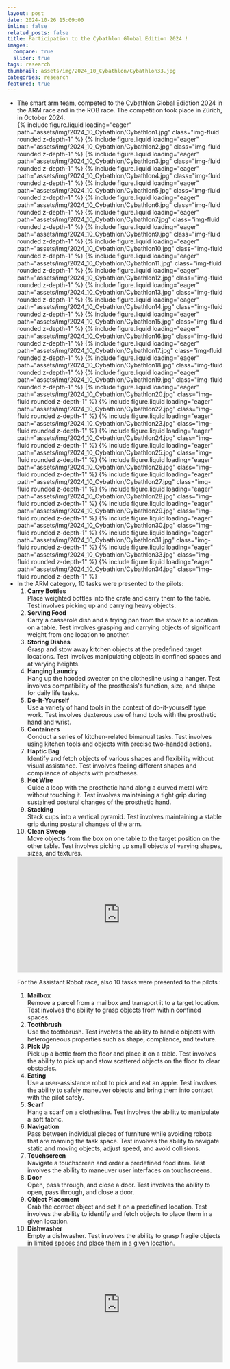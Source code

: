 ```yaml
---
layout: post
date: 2024-10-26 15:09:00
inline: false
related_posts: false
title: Participation to the Cybathlon Global Edition 2024 !
images:
  compare: true
  slider: true
tags: research
thumbnail: assets/img/2024_10_Cybathlon/Cybathlon33.jpg
categories: research
featured: true
---
```

<ul>
  <li>The smart arm team, competed to the Cybathlon Global Edidtion 2024 in the ARM race and in the ROB race. The competition took place in Zürich, in October 2024.</li>


<swiper-container keyboard="true" navigation="true" pagination="true" pagination-clickable="true" pagination-dynamic-bullets="true" rewind="true">
  <swiper-slide>{% include figure.liquid loading="eager" path="assets/img/2024_10_Cybathlon/Cybathlon1.jpg" class="img-fluid rounded z-depth-1" %}</swiper-slide>
  <swiper-slide>{% include figure.liquid loading="eager" path="assets/img/2024_10_Cybathlon/Cybathlon2.jpg" class="img-fluid rounded z-depth-1" %}</swiper-slide>
  <swiper-slide>{% include figure.liquid loading="eager" path="assets/img/2024_10_Cybathlon/Cybathlon3.jpg" class="img-fluid rounded z-depth-1" %}</swiper-slide>
  <swiper-slide>{% include figure.liquid loading="eager" path="assets/img/2024_10_Cybathlon/Cybathlon4.jpg" class="img-fluid rounded z-depth-1" %}</swiper-slide>
  <swiper-slide>{% include figure.liquid loading="eager" path="assets/img/2024_10_Cybathlon/Cybathlon5.jpg" class="img-fluid rounded z-depth-1" %}</swiper-slide>
  <swiper-slide>{% include figure.liquid loading="eager" path="assets/img/2024_10_Cybathlon/Cybathlon6.jpg" class="img-fluid rounded z-depth-1" %}</swiper-slide>
  <swiper-slide>{% include figure.liquid loading="eager" path="assets/img/2024_10_Cybathlon/Cybathlon7.jpg" class="img-fluid rounded z-depth-1" %}</swiper-slide>
  <swiper-slide>{% include figure.liquid loading="eager" path="assets/img/2024_10_Cybathlon/Cybathlon9.jpg" class="img-fluid rounded z-depth-1" %}</swiper-slide>
  <swiper-slide>{% include figure.liquid loading="eager" path="assets/img/2024_10_Cybathlon/Cybathlon10.jpg" class="img-fluid rounded z-depth-1" %}</swiper-slide>
  <swiper-slide>{% include figure.liquid loading="eager" path="assets/img/2024_10_Cybathlon/Cybathlon11.jpg" class="img-fluid rounded z-depth-1" %}</swiper-slide>
  <swiper-slide>{% include figure.liquid loading="eager" path="assets/img/2024_10_Cybathlon/Cybathlon12.jpg" class="img-fluid rounded z-depth-1" %}</swiper-slide>
  <swiper-slide>{% include figure.liquid loading="eager" path="assets/img/2024_10_Cybathlon/Cybathlon13.jpg" class="img-fluid rounded z-depth-1" %}</swiper-slide>
  <swiper-slide>{% include figure.liquid loading="eager" path="assets/img/2024_10_Cybathlon/Cybathlon14.jpg" class="img-fluid rounded z-depth-1" %}</swiper-slide>
  <swiper-slide>{% include figure.liquid loading="eager" path="assets/img/2024_10_Cybathlon/Cybathlon15.jpg" class="img-fluid rounded z-depth-1" %}</swiper-slide>
  <swiper-slide>{% include figure.liquid loading="eager" path="assets/img/2024_10_Cybathlon/Cybathlon16.jpg" class="img-fluid rounded z-depth-1" %}</swiper-slide>
  <swiper-slide>{% include figure.liquid loading="eager" path="assets/img/2024_10_Cybathlon/Cybathlon17.jpg" class="img-fluid rounded z-depth-1" %}</swiper-slide>
  <swiper-slide>{% include figure.liquid loading="eager" path="assets/img/2024_10_Cybathlon/Cybathlon18.jpg" class="img-fluid rounded z-depth-1" %}</swiper-slide>
  <swiper-slide>{% include figure.liquid loading="eager" path="assets/img/2024_10_Cybathlon/Cybathlon19.jpg" class="img-fluid rounded z-depth-1" %}</swiper-slide>
  <swiper-slide>{% include figure.liquid loading="eager" path="assets/img/2024_10_Cybathlon/Cybathlon20.jpg" class="img-fluid rounded z-depth-1" %}</swiper-slide>
  <swiper-slide>{% include figure.liquid loading="eager" path="assets/img/2024_10_Cybathlon/Cybathlon22.jpg" class="img-fluid rounded z-depth-1" %}</swiper-slide>
  <swiper-slide>{% include figure.liquid loading="eager" path="assets/img/2024_10_Cybathlon/Cybathlon23.jpg" class="img-fluid rounded z-depth-1" %}</swiper-slide>
  <swiper-slide>{% include figure.liquid loading="eager" path="assets/img/2024_10_Cybathlon/Cybathlon24.jpg" class="img-fluid rounded z-depth-1" %}</swiper-slide>
  <swiper-slide>{% include figure.liquid loading="eager" path="assets/img/2024_10_Cybathlon/Cybathlon25.jpg" class="img-fluid rounded z-depth-1" %}</swiper-slide>
  <swiper-slide>{% include figure.liquid loading="eager" path="assets/img/2024_10_Cybathlon/Cybathlon26.jpg" class="img-fluid rounded z-depth-1" %}</swiper-slide>
  <swiper-slide>{% include figure.liquid loading="eager" path="assets/img/2024_10_Cybathlon/Cybathlon27.jpg" class="img-fluid rounded z-depth-1" %}</swiper-slide>
  <swiper-slide>{% include figure.liquid loading="eager" path="assets/img/2024_10_Cybathlon/Cybathlon28.jpg" class="img-fluid rounded z-depth-1" %}</swiper-slide>
  <swiper-slide>{% include figure.liquid loading="eager" path="assets/img/2024_10_Cybathlon/Cybathlon29.jpg" class="img-fluid rounded z-depth-1" %}</swiper-slide>
  <swiper-slide>{% include figure.liquid loading="eager" path="assets/img/2024_10_Cybathlon/Cybathlon30.jpg" class="img-fluid rounded z-depth-1" %}</swiper-slide>
  <swiper-slide>{% include figure.liquid loading="eager" path="assets/img/2024_10_Cybathlon/Cybathlon31.jpg" class="img-fluid rounded z-depth-1" %}</swiper-slide>
  <swiper-slide>{% include figure.liquid loading="eager" path="assets/img/2024_10_Cybathlon/Cybathlon33.jpg" class="img-fluid rounded z-depth-1" %}</swiper-slide>
  <swiper-slide>{% include figure.liquid loading="eager" path="assets/img/2024_10_Cybathlon/Cybathlon34.jpg" class="img-fluid rounded z-depth-1" %}</swiper-slide>

</swiper-container>


  <li>In the ARM category, 10 tasks were presented to the pilots:
<ol>
  <li><strong>Carry Bottles</strong><br>Place weighted bottles into the crate and carry them to the table. Test involves picking up and carrying heavy objects.</li>
  <li><strong>Serving Food</strong><br>Carry a casserole dish and a frying pan from the stove to a location on a table. Test involves grasping and carrying objects of significant weight from one location to another.</li>
  <li><strong>Storing Dishes</strong><br>Grasp and stow away kitchen objects at the predefined target locations. Test involves manipulating objects in confined spaces and at varying heights.</li>
  <li><strong>Hanging Laundry</strong><br>Hang up the hooded sweater on the clothesline using a hanger. Test involves compatibility of the prosthesis's function, size, and shape for daily life tasks.</li>
  <li><strong>Do-It-Yourself</strong><br>Use a variety of hand tools in the context of do-it-yourself type work. Test involves dexterous use of hand tools with the prosthetic hand and wrist.</li>
  <li><strong>Containers</strong><br>Conduct a series of kitchen-related bimanual tasks. Test involves using kitchen tools and objects with precise two-handed actions.</li>
  <li><strong>Haptic Bag</strong><br>Identify and fetch objects of various shapes and flexibility without visual assistance. Test involves feeling different shapes and compliance of objects with prostheses.</li>
  <li><strong>Hot Wire</strong><br>Guide a loop with the prosthetic hand along a curved metal wire without touching it. Test involves maintaining a tight grip during sustained postural changes of the prosthetic hand.</li>
  <li><strong>Stacking</strong><br>Stack cups into a vertical pyramid. Test involves maintaining a stable grip during postural changes of the arm.</li>
  <li><strong>Clean Sweep</strong><br>Move objects from the box on one table to the target position on the other table. Test involves picking up small objects of varying shapes, sizes, and textures.</li>
</ol>

<div style="position:relative;padding-top:56.25%;">
  <iframe src="https://player.vimeo.com/video/1023529655?loop=false&amp;autoplay=false&amp;muted=false&amp;gesture=media&amp;playsinline=true&amp;byline=false&amp;portrait=false&amp;title=false&amp;speed=true&amp;transparent=false&amp;customControls=true&amp;dnt=true" style="position:absolute;top:0;left:0;width:100%;height:100%;" frameborder="0" allow="autoplay; fullscreen; picture-in-picture" allowfullscreen></iframe>
</div>



For the Assistant Robot race, also 10 tasks were presented to the pilots : 
<ol>
  <li><strong>Mailbox</strong><br>Remove a parcel from a mailbox and transport it to a target location. Test involves the ability to grasp objects from within confined spaces.</li>
  <li><strong>Toothbrush</strong><br>Use the toothbrush. Test involves the ability to handle objects with heterogeneous properties such as shape, compliance, and texture.</li>
  <li><strong>Pick Up</strong><br>Pick up a bottle from the floor and place it on a table. Test involves the ability to pick up and stow scattered objects on the floor to clear obstacles.</li>
  <li><strong>Eating</strong><br>Use a user-assistance robot to pick and eat an apple. Test involves the ability to safely maneuver objects and bring them into contact with the pilot safely.</li>
  <li><strong>Scarf</strong><br>Hang a scarf on a clothesline. Test involves the ability to manipulate a soft fabric.</li>
  <li><strong>Navigation</strong><br>Pass between individual pieces of furniture while avoiding robots that are roaming the task space. Test involves the ability to navigate static and moving objects, adjust speed, and avoid collisions.</li>
  <li><strong>Touchscreen</strong><br>Navigate a touchscreen and order a predefined food item. Test involves the ability to maneuver user interfaces on touchscreens.</li>
  <li><strong>Door</strong><br>Open, pass through, and close a door. Test involves the ability to open, pass through, and close a door.</li>
  <li><strong>Object Placement</strong><br>Grab the correct object and set it on a predefined location. Test involves the ability to identify and fetch objects to place them in a given location.</li>
  <li><strong>Dishwasher</strong><br>Empty a dishwasher. Test involves the ability to grasp fragile objects in limited spaces and place them in a given location.</li>
</ol>




<div style="position:relative;padding-top:56.25%;">
  <iframe src="https://player.vimeo.com/video/1023369751?loop=false&amp;autoplay=false&amp;muted=false&amp;gesture=media&amp;playsinline=true&amp;byline=false&amp;portrait=false&amp;title=false&amp;speed=true&amp;transparent=false&amp;customControls=true&amp;dnt=true" style="position:absolute;top:0;left:0;width:100%;height:100%;" frameborder="0" allow="autoplay; fullscreen; picture-in-picture" allowfullscreen></iframe>
</div>